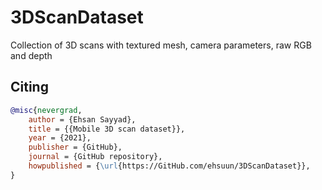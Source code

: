 # 3DScanDataset
Collection of 3D scans with textured mesh, camera parameters, raw RGB and depth



## Citing

```bibtex
@misc{nevergrad,
    author = {Ehsan Sayyad},
    title = {{Mobile 3D scan dataset}},
    year = {2021},
    publisher = {GitHub},
    journal = {GitHub repository},
    howpublished = {\url{https://GitHub.com/ehsuun/3DScanDataset}},
}
```
